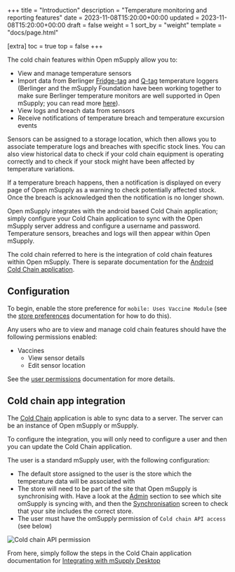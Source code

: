 +++
title = "Introduction"
description = "Temperature monitoring and reporting features"
date = 2023-11-08T15:20:00+00:00
updated = 2023-11-08T15:20:00+00:00
draft = false
weight = 1
sort_by = "weight"
template = "docs/page.html"

[extra]
toc = true
top = false
+++

The cold chain features within Open mSupply allow you to:
- View and manage temperature sensors
- Import data from Berlinger [Fridge-tag](https://www.berlinger.com/cold-chain-management/refrigerator-temperature-logger-solution-1) and [Q-tag](https://www.berlinger.com/shipment-monitoring-solutions) temperature loggers (Berlinger and the mSupply Foundation have been working together to make sure Berlinger temperature monitors are well supported in Open mSupply; you can read more [here](https://www.berlinger.com/partnership-msupply)).
- View logs and breach data from sensors
- Receive notifications of temperature breach and temperature excursion events
 
Sensors can be assigned to a storage location, which then allows you to associate temperature logs and breaches with specific stock lines. You can also view historical data to check if your cold chain equipment is operating correctly and to check if your stock might have been affected by temperature variations.

If a temperature breach happens, then a notification is displayed on every page of Open mSupply as a warning to check potentially affected stock. Once the breach is acknowledged then the notification is no longer shown.

Open mSupply integrates with the android based Cold Chain application; simply configure your Cold Chain application to sync with the Open mSupply server address and configure a username and password. Temperature sensors, breaches and logs will then appear within Open mSupply.

<div class="note">The cold chain referred to here is the integration of cold chain features within Open mSupply. There is separate documentation for the <a href="/coldchain/introduction/">Android Cold Chain application</a>.</div>

## Configuration

To begin, enable the store preference for `mobile: Uses Vaccine Module` (see the [store preferences](https://docs.msupply.org.nz/other_stuff:virtual_stores#preferences_tab) documentation for how to do this).

Any users who are to view and manage cold chain features should have the following permissions enabled:

- Vaccines
  - View sensor details
  - Edit sensor location

See the [user permissions](https://docs.msupply.org.nz/admin:managing_users#permissions_tabs) documentation for more details.

## Cold chain app integration

The [Cold Chain](/coldchain/introduction/) application is able to sync data to a server. The server can be an instance of Open mSupply or mSupply.

To configure the integration, you will only need to configure a user and then you can update the Cold Chain application.

The user is a standard mSupply user, with the following configuration:
- The default store assigned to the user is the store which the temperature data will be associated with 
- The store will need to be part of the site that Open mSupply is synchronising with. Have a look at the [Admin](/docs/administration/synchronisation/#viewing-the-synchronisation-settings) section to see which site omSupply is syncing with, and then the [Synchronisation](https://docs.msupply.org.nz/synchronisation:sync_sites#viewing_sync_sites) screen to check that your site includes the correct store.
- The user must have the omSupply permission of `Cold chain API access` (see below)

![Cold chain API permission](/docs/coldchain/images/coldchain_permission.png)



From here, simply follow the steps in the Cold Chain application documentation for [Integrating with mSupply Desktop](/coldchain/desktop-integration/#msupply-desktop-setup-steps)

